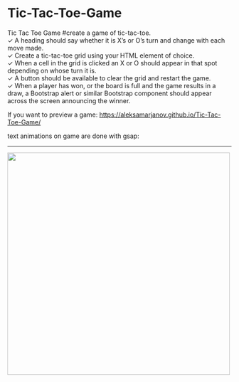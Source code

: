# Tic-Tac-Toe-Game

Tic Tac Toe Game
#create a game of tic-tac-toe.<br/>
&check; A heading should say whether it is X’s or O’s turn and change with each move made.<br/>
&check; Create a tic-tac-toe grid using your HTML element of choice.<br/>
&check; When a cell in the grid is clicked an X or O should appear in that spot depending on whose turn it is.<br/>
&check; A button should be available to clear the grid and restart the game.<br/>
&check; When a player has won, or the board is full and the game results in a draw, a Bootstrap alert or similar Bootstrap component should appear across the screen announcing the winner.</br>

If you want to preview a game: https://aleksamarjanov.github.io/Tic-Tac-Toe-Game/

text animations on game are done with gsap:

<script src="https://cdnjs.cloudflare.com/ajax/libs/gsap/3.10.3/gsap.min.js" > </script>
<hr>

<img src="https://media4.giphy.com/media/paUq4ztOnkNa3gs4P8/giphy.gif?cid=790b7611b597deb2678197c50bf940e9f2ebbe397d1e421a&rid=giphy.gif&ct=g" width="500"/>
